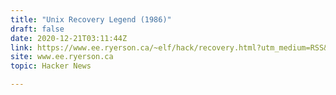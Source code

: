 ```yaml
---
title: "Unix Recovery Legend (1986)"
draft: false
date: 2020-12-21T03:11:44Z
link: https://www.ee.ryerson.ca/~elf/hack/recovery.html?utm_medium=RSS&utm_source=hune
site: www.ee.ryerson.ca
topic: Hacker News  

---
```

